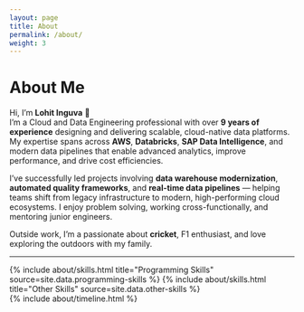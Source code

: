 ```yaml
---
layout: page
title: About
permalink: /about/
weight: 3
---
```


# **About Me**

Hi, I’m **Lohit Inguva** 👋<br>
I’m a Cloud and Data Engineering professional with over **9 years of experience** designing and delivering scalable, cloud-native data platforms. My expertise spans across **AWS**, **Databricks**, **SAP Data Intelligence**, and modern data pipelines that enable advanced analytics, improve performance, and drive cost efficiencies.

I’ve successfully led projects involving **data warehouse modernization**, **automated quality frameworks**, and **real-time data pipelines** — helping teams shift from legacy infrastructure to modern, high-performing cloud ecosystems. I enjoy problem solving, working cross-functionally, and mentoring junior engineers.

Outside work, I’m a passionate about **cricket**, F1 enthusiast, and love exploring the outdoors with my family.

---

<div class="row">
  {% include about/skills.html title="Programming Skills" source=site.data.programming-skills %}
  {% include about/skills.html title="Other Skills" source=site.data.other-skills %}
</div>

<div class="row">
  {% include about/timeline.html %}
</div>
